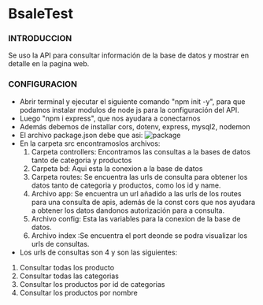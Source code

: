 # BsaleTest

### INTRODUCCION

Se uso la API para consultar información de la base de datos y mostrar en detalle en la pagina web.

### CONFIGURACION
- Abrir terminal y ejecutar el siguiente comando "npm init -y", para que podamos instalar modulos de node js para la configuración del API.
- Luego "npm i express", que nos ayudara a conectarnos
- Además debemos de installar cors, dotenv, express, mysql2, nodemon
- El archivo package.json debe que asi:
![package ](https://user-images.githubusercontent.com/66794568/201575503-3cee870e-77ca-49b4-a67c-c3d5d39a5395.png)
- En la carpeta src encontramoslos archivos:
  1. Carpeta controllers: Encontramos las consultas a la bases de datos tanto de categoria y productos
  2. Carpeta bd: Aqui esta la conexion a la base de datos
  3. Carpeta routes: Se encuentra las urls de consulta para obtener los datos tanto de categoria y productos, como los id y name.
  4. Archivo app: Se encuentra un url añadido a las urls de los routes para una consulta de apis, además de la const cors que nos ayudara a obtener los datos dandonos autorización para a consulta.
  5. Archivo config: Esta las variables para la conexion de la base de datos.
  6. Archivo index :Se encuentra el port deonde se podra visualizar los urls de consultas.
 - Los urls de consultas son 4 y son las siguientes:
  1. Consultar todas los producto
  2. Consultar todas las categorias
  3. Consultar los productos por id de categorias
  4. Consultar los productos por nombre

